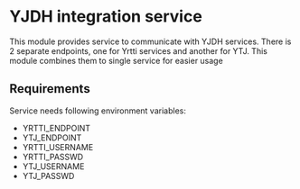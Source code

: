 # YJDH integration service

This module provides service to communicate with YJDH services. There is 2 separate endpoints,
one for Yrtti services and another for YTJ. This module combines them to single service for easier usage

## Requirements

 Service needs following environment variables:
  - YRTTI_ENDPOINT
  - YTJ_ENDPOINT
  - YRTTI_USERNAME
  - YRTTI_PASSWD
  - YTJ_USERNAME
  - YTJ_PASSWD
